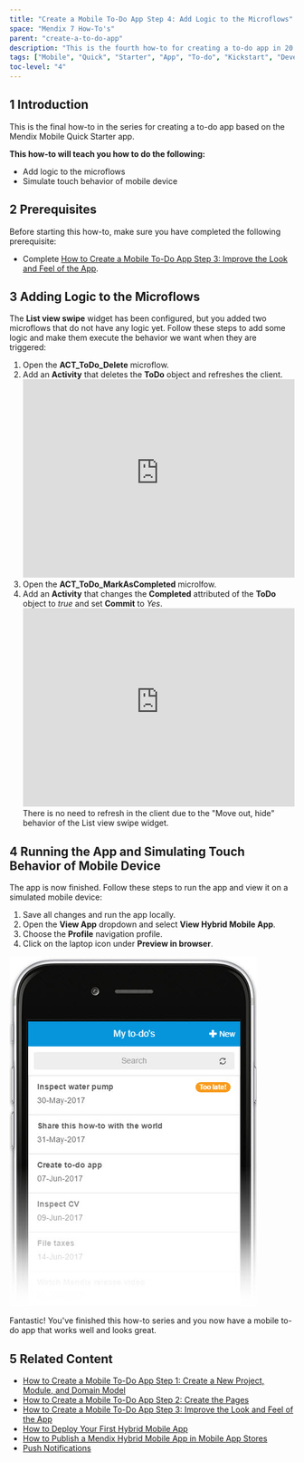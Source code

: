 ```yaml
---
title: "Create a Mobile To-Do App Step 4: Add Logic to the Microflows"
space: "Mendix 7 How-To's"
parent: "create-a-to-do-app"
description: "This is the fourth how-to for creating a to-do app in 20 minutes using the Mendix Mobile Quick Starter app."
tags: ["Mobile", "Quick", "Starter", "App", "To-do", "Kickstart", "Development"]
toc-level: "4"
---
```


## 1 Introduction

This is the final how-to in the series for creating a to-do app based on the Mendix Mobile Quick Starter app.

**This how-to will teach you how to do the following:**

* Add logic to the microflows
* Simulate touch behavior of mobile device

## 2 Prerequisites

Before starting this how-to, make sure you have completed the following prerequisite:

* Complete [How to Create a Mobile To-Do App Step 3: Improve the Look and Feel of the App](create-a-to-do-app-3).

## 3 Adding Logic to the Microflows

The **List view swipe** widget has been configured, but you added two microflows that do not have any logic yet. Follow these steps to add some logic and make them execute the behavior we want when they are triggered:

1. Open the **ACT_ToDo_Delete** microflow.
2. Add an **Activity** that deletes the **ToDo** object and refreshes the client.
    <iframe width='100%' height='350px' frameborder='0' src='https://modelshare.mendix.com/models/83d0f300-356e-4a6b-9ea3-7625284a6937/act_todo_delete?embed=true' allowfullscreen></iframe>
3. Open the **ACT_ToDo_MarkAsCompleted** microlfow.
4. Add an **Activity** that changes the **Completed** attributed of the **ToDo** object to *true* and set **Commit** to *Yes*.
    <iframe width='100%' height='350px' frameborder='0' src='https://modelshare.mendix.com/models/adbe2dd5-2e27-41ab-8f67-3a728917f01b/act_todo_markascompleted?embed=true' allowfullscreen></iframe>
    <div class="alert alert-info">
    There is no need to refresh in the client due to the "Move out, hide" behavior of the List view swipe widget.
    </div>

## 4 Running the App and Simulating Touch Behavior of Mobile Device

The app is now finished. Follow these steps to run the app and view it on a simulated mobile device:

1. Save all changes and run the app locally.
2. Open the **View App** dropdown and select **View Hybrid Mobile App**.
3. Choose the **Profile** navigation profile.
4. Click on the laptop icon under **Preview in browser**.

![](attachments/create-a-to-do-app/todo-00.jpg)

Fantastic! You've finished this how-to series and you now have a mobile to-do app that works well and looks great.

## 5 Related Content

* [How to Create a Mobile To-Do App Step 1: Create a New Project, Module, and Domain Model](create-a-to-do-app-1)
* [How to Create a Mobile To-Do App Step 2: Create the Pages](create-a-to-do-app-2)
* [How to Create a Mobile To-Do App Step 3: Improve the Look and Feel of the App](create-a-to-do-app-3)
* [How to Deploy Your First Hybrid Mobile App](../mobile/deploy-your-first-hybrid-mobile-app)
* [How to Publish a Mendix Hybrid Mobile App in Mobile App Stores](../mobile/publishing-a-mendix-hybrid-mobile-app-in-mobile-app-stores)
* [Push Notifications](../mobile/push-notifications)
